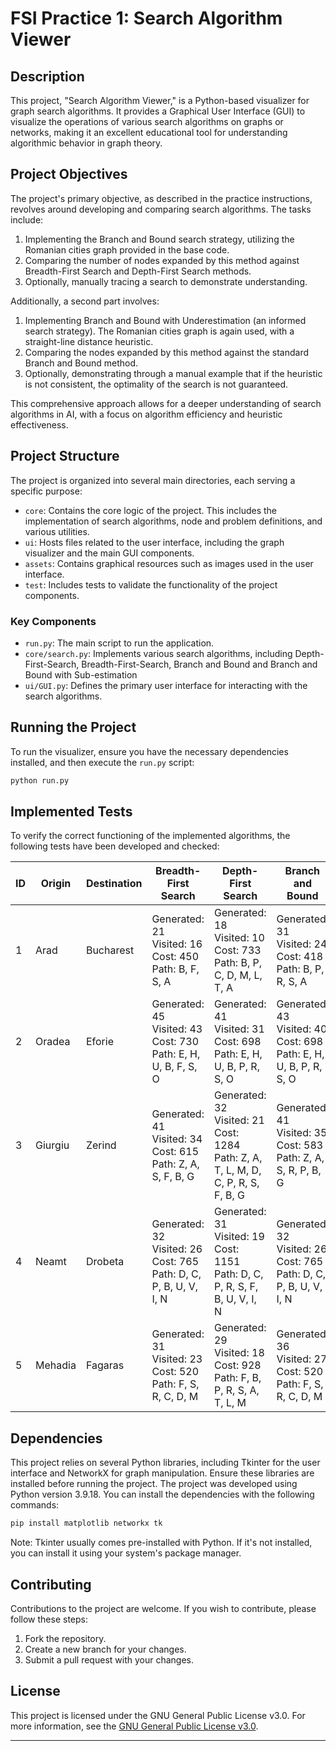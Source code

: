 # FSI Practice 1: Search Algorithm Viewer

## Description

This project, "Search Algorithm Viewer," is a Python-based visualizer for graph search algorithms. It provides a Graphical User Interface (GUI) to visualize the operations of various search algorithms on graphs or networks, making it an excellent educational tool for understanding algorithmic behavior in graph theory.

## Project Objectives

The project's primary objective, as described in the practice instructions, revolves around developing and comparing search algorithms. The tasks include:

1. Implementing the Branch and Bound search strategy, utilizing the Romanian cities graph provided in the base code.
2. Comparing the number of nodes expanded by this method against Breadth-First Search and Depth-First Search methods.
3. Optionally, manually tracing a search to demonstrate understanding.

Additionally, a second part involves:

1. Implementing Branch and Bound with Underestimation (an informed search strategy). The Romanian cities graph is again used, with a straight-line distance heuristic.
2. Comparing the nodes expanded by this method against the standard Branch and Bound method.
3. Optionally, demonstrating through a manual example that if the heuristic is not consistent, the optimality of the search is not guaranteed.

This comprehensive approach allows for a deeper understanding of search algorithms in AI, with a focus on algorithm efficiency and heuristic effectiveness.

## Project Structure

The project is organized into several main directories, each serving a specific purpose:

- `core`: Contains the core logic of the project. This includes the implementation of search algorithms, node and problem definitions, and various utilities.
- `ui`: Hosts files related to the user interface, including the graph visualizer and the main GUI components.
- `assets`: Contains graphical resources such as images used in the user interface.
- `test`: Includes tests to validate the functionality of the project components.

### Key Components

- `run.py`: The main script to run the application.
- `core/search.py`: Implements various search algorithms, including Depth-First-Search, Breadth-First-Search, Branch and Bound and Branch and Bound with Sub-estimation
- `ui/GUI.py`: Defines the primary user interface for interacting with the search algorithms.

## Running the Project

To run the visualizer, ensure you have the necessary dependencies installed, and then execute the `run.py` script:

```bash
python run.py
```

## Implemented Tests
To verify the correct functioning of the implemented algorithms, the following tests have been developed and checked:

| ID | Origin  | Destination | Breadth-First Search | Depth-First Search | Branch and Bound | Branch and Bound with Underestimation |
|----|---------|-------------|----------------------|--------------------|------------------|--------------------------------------|
| 1  | Arad    | Bucharest   | Generated: 21<br>Visited: 16<br>Cost: 450<br>Path: B, F, S, A | Generated: 18<br>Visited: 10<br>Cost: 733<br>Path: B, P, C, D, M, L, T, A | Generated: 31<br>Visited: 24<br>Cost: 418<br>Path: B, P, R, S, A | Generated: 16<br>Visited: 6<br>Cost: 418<br>Path: B, P, R, S, A |
| 2  | Oradea  | Eforie      | Generated: 45<br>Visited: 43<br>Cost: 730<br>Path: E, H, U, B, F, S, O | Generated: 41<br>Visited: 31<br>Cost: 698<br>Path: E, H, U, B, P, R, S, O | Generated: 43<br>Visited: 40<br>Cost: 698<br>Path: E, H, U, B, P, R, S, O | Generated: 32<br>Visited: 15<br>Cost: 698<br>Path: E, H, U, B, P, R, S, O |
| 3  | Giurgiu | Zerind      | Generated: 41<br>Visited: 34<br>Cost: 615<br>Path: Z, A, S, F, B, G | Generated: 32<br>Visited: 21<br>Cost: 1284<br>Path: Z, A, T, L, M, D, C, P, R, S, F, B, G | Generated: 41<br>Visited: 35<br>Cost: 583<br>Path: Z, A, S, R, P, B, G | Generated: 26<br>Visited: 12<br>Cost: 583<br>Path: Z, A, S, R, P, B, G |
| 4  | Neamt   | Drobeta     | Generated: 32<br>Visited: 26<br>Cost: 765<br>Path: D, C, P, B, U, V, I, N | Generated: 31<br>Visited: 19<br>Cost: 1151<br>Path: D, C, P, R, S, F, B, U, V, I, N | Generated: 32<br>Visited: 26<br>Cost: 765<br>Path: D, C, P, B, U, V, I, N | Generated: 23<br>Visited: 12<br>Cost: 765<br>Path: D, C, P, B, U, V, I, N |
| 5  | Mehadia | Fagaras     | Generated: 31<br>Visited: 23<br>Cost: 520<br>Path: F, S, R, C, D, M | Generated: 29<br>Visited: 18<br>Cost: 928<br>Path: F, B, P, R, S, A, T, L, M | Generated: 36<br>Visited: 27<br>Cost: 520<br>Path: F, S, R, C, D, M | Generated: 25<br>Visited: 16<br>Cost: 520<br>Path: F, S, R, C, D, M |

## Dependencies

This project relies on several Python libraries, including Tkinter for the user interface and NetworkX for graph manipulation. Ensure these libraries are installed before running the project. The project was developed using Python version 3.9.18. You can install the dependencies with the following commands:

```bash
pip install matplotlib networkx tk
```

Note: Tkinter usually comes pre-installed with Python. If it's not installed, you can install it using your system's package manager.

## Contributing

Contributions to the project are welcome. If you wish to contribute, please follow these steps:

1. Fork the repository.
2. Create a new branch for your changes.
3. Submit a pull request with your changes.

## License

This project is licensed under the GNU General Public License v3.0. For more information, see the [GNU General Public License v3.0](https://www.gnu.org/licenses/gpl-3.0.en.html).

---

